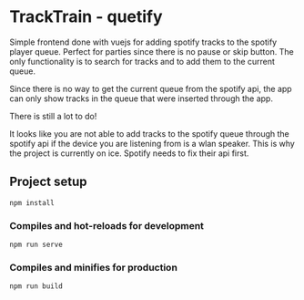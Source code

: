 # TrackTrain - quetify

Simple frontend done with vuejs for adding spotify tracks to the spotify player queue. Perfect for parties since there is no pause or skip button. The only functionality is to search for tracks and to add them to the current queue.

Since there is no way to get the current queue from the spotify api, the app can only show tracks in the queue that were inserted through the app.

There is still a lot to do!

It looks like you are not able to add tracks to the spotify queue through the spotify api if the device you are listening from is a wlan speaker. This is why the project is currently on ice. Spotify needs to fix their api first.

## Project setup
```
npm install
```

### Compiles and hot-reloads for development
```
npm run serve
```

### Compiles and minifies for production
```
npm run build
```
